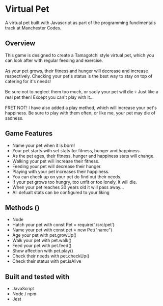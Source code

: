 <h1>Virtual Pet</h1>
    <p>
        A virtual pet built with Javascript as part of the programming fundimentals track at Manchester Codes. 
    </p>
<h2>Overview</h2>
    <p>
        This game is designed to create a Tamagotchi style virtual pet, which you can look after with regular feeding and exercise.<br></br>
        As your pet grows, their fitness and hunger will decrease and increase respectively. Checking your pet's status is the best way to stay on top of catering for it's needs!<br></br>
        Be sure not to neglect them too much, or sadly your pet will die 💀 Just like a real pet then! Except you can't play with it...<br></br>
        FRET NOT! I have also added a play method, which will increase your pet's happiness. Be sure to play with them often, or like me, your pet may die of sadness.
    </p>
<h2>Game Features</h2>
    <p>
        <ul>
            <li>Name your pet when it is born!</li>
            <li>Your pet starts with set stats for fitness, hunger and happiness.</li>
            <li>As the pet ages, their fitness, hunger and happiness stats will change.</li>
            <li>Walking your pet will increase their fitness.</li>
            <li>Feeding your pet will decrease their hunger.</li>
            <li>Playing with your pet increases their happiness.</li>
            <li>You can check up on your pet do find out their needs.</li>
            <li>If your pet grows too hungry, too unfit or too lonely, it will die.</li>
            <li>When your pet reaches 30 years old it will pass away...</li>
            <li>All defualt stats can be configured to your liking</li>
        </ul>
    </p>
<h2>Methods ()</h2>
    <p>
        <ul>
            <li>Node</li>
            <li>Hatch your pet with const Pet = require('./src/pet')</li>
            <li>Name your pet with const pet = new Pet("name")</li>
            <li>Age your pet with pet.growUp()</li>
            <li>Walk your pet with pet.walk()</li>
            <li>Feed your pet with pet.feed()</li>
            <li>Show affection with pet.play()</li>
            <li>Check their needs with pet.checkUp()</li>
            <li>Check their status with pet.isAlive</li>
        </ul>
    </p>
<h2>Built and tested with</h2>
    <p>
        <ul>
            <li>JavaScript</li>
            <li>Node / npm</li>
            <li>Jest</li>  
        </ul>
    </p>